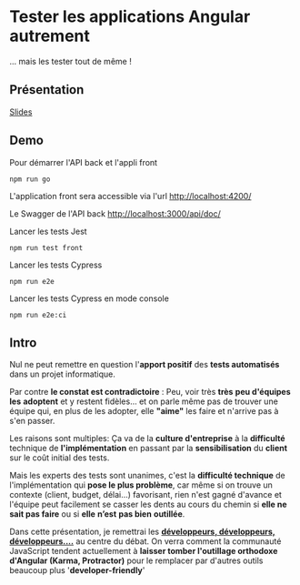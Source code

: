 
# Tester les applications Angular autrement  
  
... mais les tester tout de même !  
  
## Présentation  
  
[Slides](https://goo.gl/1emYMd)  
  
## Demo  
  
Pour démarrer l'API back et l'appli front  
  
    npm run go  
  
L'application front sera accessible via l'url [http://localhost:4200/](http://localhost:4200/)  
  
Le Swagger de l'API back [http://localhost:3000/api/doc/](http://localhost:3000/api/doc/)  
  
Lancer les tests Jest  
  
    npm run test front 
  
Lancer les tests Cypress  
  
    npm run e2e  
  
Lancer les tests Cypress en mode console  
  
    npm run e2e:ci  
  
  
## Intro  
  
Nul ne peut remettre en question l'**apport positif** des **tests automatisés** dans un projet informatique.  
  
Par contre **le constat est contradictoire** : Peu, voir très **très** **peu d'équipes les** **adoptent** et y restent fidèles... et on parle même pas de trouver une équipe qui, en plus de les adopter, elle **"aime"** les faire et n'arrive pas à s'en passer.  
  
Les raisons sont multiples: Ça va de la **culture d'entreprise** à la **difficulté** technique de **l'implémentation** en passant par la **sensibilisation** du **client** sur le coût initial des tests.  
  
Mais les experts des tests sont unanimes, c'est la **difficulté technique** de l'implémentation qui **pose le plus problème**, car même si on trouve un contexte (client, budget, délai...) favorisant, rien n'est gagné d'avance et l'équipe peut facilement se casser les dents au cours du chemin si **elle ne sait pas faire** ou si **elle** **n’est** **pas bien** **outillée**.  
  
Dans cette présentation, je remettrai les [**développeurs, développeurs, développeurs....**](https://www.youtube.com/watch?v=Vhh_GeBPOhs) au centre du débat. On verra comment la communauté JavaScript tendent actuellement à **laisser tomber l'outillage orthodoxe d'Angular (Karma, Protractor)** pour le remplacer par d'autres outils beaucoup plus '**developer-friendly**'
